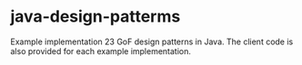java-design-patterms
====================
Example implementation 23 GoF design patterns in Java. The client code is also provided for each example implementation.   
